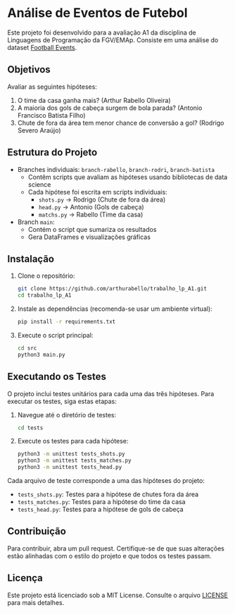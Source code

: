 # Análise de Eventos de Futebol

Este projeto foi desenvolvido para a avaliação A1 da disciplina de Linguagens de Programação da FGV/EMAp. Consiste em uma análise do dataset [Football Events](https://www.kaggle.com/datasets/secareanualin/football-events).

## Objetivos

Avaliar as seguintes hipóteses:

1. O time da casa ganha mais? (Arthur Rabello Oliveira)
2. A maioria dos gols de cabeça surgem de bola parada? (Antonio Francisco Batista Filho)
3. Chute de fora da área tem menor chance de conversão a gol? (Rodrigo Severo Araújo)

## Estrutura do Projeto

- Branches individuais: `branch-rabello`, `branch-rodri`, `branch-batista`
  - Contêm scripts que avaliam as hipóteses usando bibliotecas de data science
  - Cada hipótese foi escrita em scripts individuais:
    - `shots.py` -> Rodrigo (Chute de fora da área)
    - `head.py` -> Antonio (Gols de cabeça)
    - `matchs.py` -> Rabello (Time da casa)
- Branch `main`: 
  - Contém o script que sumariza os resultados
  - Gera DataFrames e visualizações gráficas

## Instalação

1. Clone o repositório:
   ```bash
   git clone https://github.com/arthurabello/trabalho_lp_A1.git
   cd trabalho_lp_A1
   ```

2. Instale as dependências (recomenda-se usar um ambiente virtual):
   ```bash
   pip install -r requirements.txt
   ```

3. Execute o script principal:
   ```bash
   cd src
   python3 main.py
   ```

## Executando os Testes

O projeto inclui testes unitários para cada uma das três hipóteses. Para executar os testes, siga estas etapas:

1. Navegue até o diretório de testes:
   ```bash
   cd tests
   ```

2. Execute os testes para cada hipótese:
   ```bash
   python3 -m unittest tests_shots.py
   python3 -m unittest tests_matches.py
   python3 -m unittest tests_head.py
   ```

Cada arquivo de teste corresponde a uma das hipóteses do projeto:
- `tests_shots.py`: Testes para a hipótese de chutes fora da área
- `tests_matches.py`: Testes para a hipótese do time da casa
- `tests_head.py`: Testes para a hipótese de gols de cabeça

## Contribuição

Para contribuir, abra um pull request. Certifique-se de que suas alterações estão alinhadas com o estilo do projeto e que todos os testes passam.

## Licença

Este projeto está licenciado sob a MIT License. Consulte o arquivo [LICENSE](LICENSE) para mais detalhes.